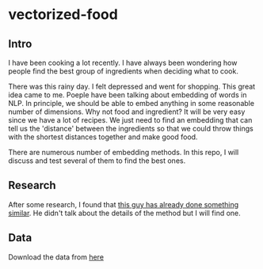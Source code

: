 # vectorized-food

## Intro

I have been cooking a lot recently. I have always been wondering how people find the best group of ingredients when deciding what to cook.

There was this rainy day. I felt depressed and went for shopping. This great idea came to me. Poeple have been talking about embedding of words in NLP. In principle, we should be able to embed anything in some reasonable number of dimensions. Why not food and ingredient? It will be very easy since we have a lot of recipes. We just need to find an embedding that can tell us the 'distance' between the ingredients so that we could throw things with the shortest distances together and make good food.

There are numerous number of embedding methods. In this repo, I will discuss and test several of them to find the best ones.


## Research

After some research, I found that [this guy has already done something similar](https://jaan.io/food2vec-augmented-cooking-machine-intelligence/). He didn't talk about the details of the method but I will find one.

## Data

Download the data from [here](https://www.kaggle.com/kaggle/recipe-ingredients-dataset)
